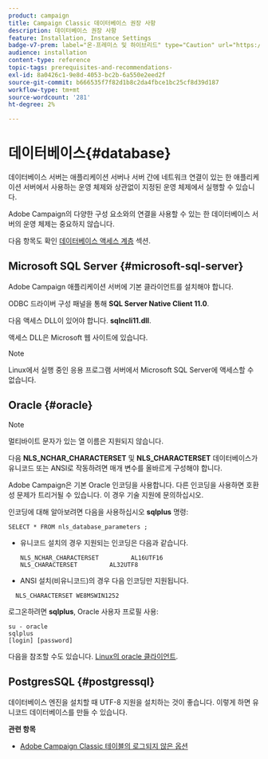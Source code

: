 ```yaml
---
product: campaign
title: Campaign Classic 데이터베이스 권장 사항
description: 데이터베이스 권장 사항
feature: Installation, Instance Settings
badge-v7-prem: label="온-프레미스 및 하이브리드" type="Caution" url="https://experienceleague.adobe.com/docs/campaign-classic/using/installing-campaign-classic/architecture-and-hosting-models/hosting-models-lp/hosting-models.html?lang=ko" tooltip="온-프레미스 및 하이브리드 배포에만 적용"
audience: installation
content-type: reference
topic-tags: prerequisites-and-recommendations-
exl-id: 8a0426c1-9e8d-4053-bc2b-6a550e2eed2f
source-git-commit: b666535f7f82d1b8c2da4fbce1bc25cf8d39d187
workflow-type: tm+mt
source-wordcount: '281'
ht-degree: 2%

---
```


# 데이터베이스{#database}



데이터베이스 서버는 애플리케이션 서버나 서버 간에 네트워크 연결이 있는 한 애플리케이션 서버에서 사용하는 운영 체제와 상관없이 지정된 운영 체제에서 실행할 수 있습니다.

Adobe Campaign의 다양한 구성 요소와의 연결을 사용할 수 있는 한 데이터베이스 서버의 운영 체제는 중요하지 않습니다.

다음 항목도 확인 [데이터베이스 액세스 계층](../../installation/using/prerequisites-of-campaign-installation-in-linux.md#database-access-layers) 섹션.

## Microsoft SQL Server {#microsoft-sql-server}

Adobe Campaign 애플리케이션 서버에 기본 클라이언트를 설치해야 합니다.

ODBC 드라이버 구성 패널을 통해 **SQL Server Native Client 11.0**.

다음 액세스 DLL이 있어야 합니다. **sqlncli11.dll**.

액세스 DLL은 Microsoft 웹 사이트에 있습니다.

>[!NOTE]
>
>Linux에서 실행 중인 응용 프로그램 서버에서 Microsoft SQL Server에 액세스할 수 없습니다.

## Oracle {#oracle}

>[!NOTE]
>
>멀티바이트 문자가 있는 열 이름은 지원되지 않습니다.

다음 **NLS_NCHAR_CHARACTERSET** 및 **NLS_CHARACTERSET** 데이터베이스가 유니코드 또는 ANSI로 작동하려면 매개 변수를 올바르게 구성해야 합니다.

Adobe Campaign은 기본 Oracle 인코딩을 사용합니다. 다른 인코딩을 사용하면 호환성 문제가 트리거될 수 있습니다. 이 경우 기술 지원에 문의하십시오.

인코딩에 대해 알아보려면 다음을 사용하십시오 **sqlplus** 명령:

```
SELECT * FROM nls_database_parameters ;
```

* 유니코드 설치의 경우 지원되는 인코딩은 다음과 같습니다.

  ```
  NLS_NCHAR_CHARACTERSET         AL16UTF16
  NLS_CHARACTERSET         AL32UTF8
  ```

* ANSI 설치(비유니코드)의 경우 다음 인코딩만 지원됩니다.

```
  NLS_CHARACTERSET WE8MSWIN1252
```

로그온하려면 **sqlplus**, Oracle 사용자 프로필 사용:

```
su - oracle 
sqlplus 
[login] [password]
```

다음을 참조할 수도 있습니다. [Linux의 oracle 클라이언트](../../installation/using/installing-packages-with-linux.md#oracle-client-in-linux).

## PostgresSQL {#postgressql}

데이터베이스 엔진을 설치할 때 UTF-8 지원을 설치하는 것이 좋습니다. 이렇게 하면 유니코드 데이터베이스를 만들 수 있습니다.

**관련 항목**

* [Adobe Campaign Classic 테이블의 로그되지 않은 옵션](https://helpx.adobe.com/campaign/kb/unlogged-tables-classic.html)
